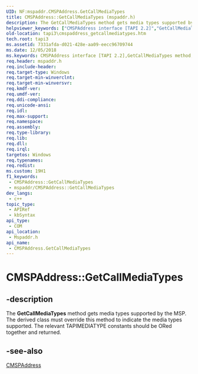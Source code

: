 ```yaml
---
UID: NF:mspaddr.CMSPAddress.GetCallMediaTypes
title: CMSPAddress::GetCallMediaTypes (mspaddr.h)
description: The GetCallMediaTypes method gets media types supported by the MSP. The derived class must override this method to indicate the media types supported. The relevant TAPIMEDIATYPE constants should be ORed together and returned.
helpviewer_keywords: ["CMSPAddress interface [TAPI 2.2]","GetCallMediaTypes method","CMSPAddress.GetCallMediaTypes","CMSPAddress::GetCallMediaTypes","GetCallMediaTypes","GetCallMediaTypes method [TAPI 2.2]","GetCallMediaTypes method [TAPI 2.2]","CMSPAddress interface","_tapi3_cmspaddress_getcallmediatypes","mspaddr/CMSPAddress::GetCallMediaTypes","tapi3.cmspaddress_getcallmediatypes"]
old-location: tapi3\cmspaddress_getcallmediatypes.htm
tech.root: tapi3
ms.assetid: 7331afda-d021-428e-aa09-eecc96709744
ms.date: 12/05/2018
ms.keywords: CMSPAddress interface [TAPI 2.2],GetCallMediaTypes method, CMSPAddress.GetCallMediaTypes, CMSPAddress::GetCallMediaTypes, GetCallMediaTypes, GetCallMediaTypes method [TAPI 2.2], GetCallMediaTypes method [TAPI 2.2],CMSPAddress interface, _tapi3_cmspaddress_getcallmediatypes, mspaddr/CMSPAddress::GetCallMediaTypes, tapi3.cmspaddress_getcallmediatypes
req.header: mspaddr.h
req.include-header: 
req.target-type: Windows
req.target-min-winverclnt: 
req.target-min-winversvr: 
req.kmdf-ver: 
req.umdf-ver: 
req.ddi-compliance: 
req.unicode-ansi: 
req.idl: 
req.max-support: 
req.namespace: 
req.assembly: 
req.type-library: 
req.lib: 
req.dll: 
req.irql: 
targetos: Windows
req.typenames: 
req.redist: 
ms.custom: 19H1
f1_keywords:
 - CMSPAddress::GetCallMediaTypes
 - mspaddr/CMSPAddress::GetCallMediaTypes
dev_langs:
 - c++
topic_type:
 - APIRef
 - kbSyntax
api_type:
 - COM
api_location:
 - Mspaddr.h
api_name:
 - CMSPAddress.GetCallMediaTypes
---
```


# CMSPAddress::GetCallMediaTypes


## -description

The 
<b>GetCallMediaTypes</b> method gets media types supported by the MSP. The derived class must override this method to indicate the media types supported. The relevant TAPIMEDIATYPE constants should be ORed together and returned.



## -see-also

<a href="/windows/desktop/api/mspaddr/nl-mspaddr-cmspaddress">CMSPAddress</a>
